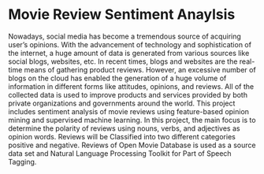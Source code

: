 # Movie Review Sentiment Anaylsis

Nowadays, social media has become a tremendous source of acquiring user’s opinions. With the advancement of technology and sophistication of the internet, a huge amount of data is generated from various sources like social blogs, websites, etc. In recent times, blogs and websites are the real-time means of gathering product reviews. However, an excessive number of blogs on the cloud has enabled the generation of a huge volume of information in different forms like attitudes, opinions, and reviews. All of the collected data is used to improve products and services provided by both private organizations and governments around the world. This project includes sentiment analysis of movie reviews using feature-based opinion mining and supervised machine learning. In this project, the main focus is to determine the polarity of reviews using nouns, verbs, and adjectives as opinion words. Reviews will be Classified into two different categories positive and negative. Reviews of Open Movie Database is used as a source data set and Natural Language Processing Toolkit for Part of Speech Tagging. 
